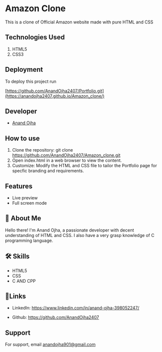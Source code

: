 
# Amazon Clone

This is a clone of Official Amazon website made with pure HTML and CSS



## Technologies Used

1. HTML5
2. CSS3

## Deployment

To deploy this project run

[https://github.com/AnandOjha2407/Portfolio.git](https://anandojha2407.github.io/Amazon_clone/)


## Developer 
- [Anand Ojha](https://github.com/AnandOjha2407)


## How to use

1. Clone the repository: git clone  https://github.com/AnandOjha2407/Amazon_clone.git
2. Open index.html in a web browser to view the content.
3. Customize:
Modify the HTML and CSS file to tailor the Portfolio page for specfic branding and requirements.



## Features

- Live preview 
- Full screen mode

## 🚀 About Me
Hello there! 
I'm Anand Ojha, a passionate developer with decent understanding of HTML and CSS.
I also have a very grasp knowledge of C programming language.



## 🛠 Skills
- HTML5
- CSS 
- C AND CPP

## 🔗Links

- LinkedIn: https://www.linkedin.com/in/anand-ojha-398052247/

- Github: https://github.com/AnandOjha2407
## Support

For support, email anandojha901@gmail.com


